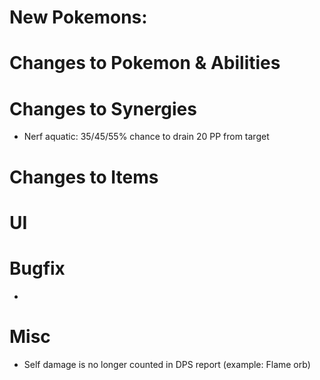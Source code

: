 # New Pokemons:

# Changes to Pokemon & Abilities


# Changes to Synergies
- Nerf aquatic: 35/45/55% chance to drain 20 PP from target

# Changes to Items

# UI


# Bugfix

- 
# Misc

- Self damage is no longer counted in DPS report (example: Flame orb)